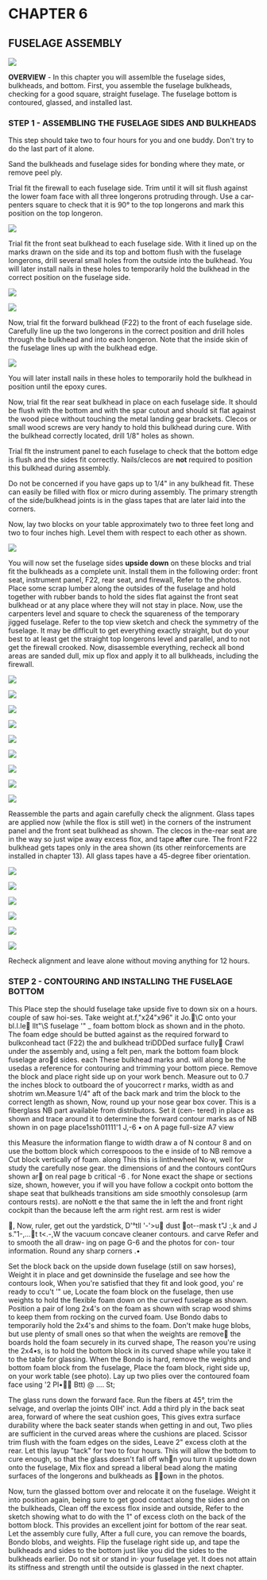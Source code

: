 # CHAPTER 6 

## FUSELAGE ASSEMBLY

![](../images/06/06_00.png)

**OVERVIEW** - In this chapter you will assemlble the fuselage sides, bulkheads, and bottom. First, you assemble the fuselage bulkheads, checking for a good square, straight fuselage. The fuselage bottom is contour­ed, glassed, and installed last. 

### STEP 1 - ASSEMBLING THE FUSELAGE SIDES AND BULKHEADS 

This step should take two to four hours for you and one buddy. Don't try to do the last part of it alone.

Sand the bulkheads and fuselage sides for bonding where they mate, or remove peel ply.

Trial fit the firewall to each fuse­lage side. Trim until it will sit flush against the lower foam face with all three longerons protruding through. Use a car­penters square to check that it is 90° to the top longerons and mark this posi­tion on the top longeron.

![](../images/06/06_37.png)

Trial fit the front seat bulkhead to each fuselage side. With it lined up on the marks drawn on the side and its top and bottom flush with the fuselage longer­ons, drill several small holes from the out­side into the bulkhead. You will later 
install nails in these holes to temporari­ly hold the bulkhead in the correct posi­tion on the fuselage side. 

![](../images/06/06_01.png)

![](../images/06/06_02.png)

Now, trial fit the forward bulkhead (F22) to the front of each fuselage side. Carefully line up the two longerons in the correct position and drill holes through the bulkhead and into each longeron. Note that the inside skin of the fuselage lines up with the bulkhead edge.

![](../images/06/06_03.png)

You will later install nails in these holes to temporarily hold the bulkhead in posi­tion until the epoxy cures.

Now, trial fit the rear seat bulkhead in place on each fuselage side. It should be flush with the bottom and with the spar cutout and should sit flat against the wood piece without touching the metal landing gear brackets. Clecos or small wood screws are very handy to hold this bulk­head during cure. With the bulkhead cor­rectly located, drill 1/8" holes as shown.

Trial flt the instrument panel to each fuselage to check that the bottom edge is flush and the sides fit correctly. Nails/clecos are **not** required to position this bulkhead during assembly.

Do not be concerned if you have gaps up to 1/4" in any bulkhead fit. These can easily be filled with flox or micro during assembly. The primary strength of the side/bulkhead joints is in the glass tapes that are later laid into the corners.

Now, lay two blocks on your table approximately two to three feet long and two to four inches high. Level them with respect to each other as shown. 

![](../images/06/06_04.png)

You will now set the fuselage sides **upside down** on these blocks and trial fit the bulkheads as a complete unit. Install them in the following order: front seat, instrument panel, F22, rear seat, and fire­wall, Refer to the photos. Place some scrap lumber along the outsides of the fuselage and hold together with rubber bands to hold the sides flat against the front seat bulkhead or at any place where they will not stay in place. Now, use the carpenters level and square to check the squareness of the temporary jigged fuse­lage. Refer to the top view sketch and check the symmetry of the fuselage. It may be difficult to get everything exact­ly straight, but do your best to at least get the straight top longerons level and parallel, and to not get the firewall crooked. Now, disassemble everything, recheck all bond areas are sanded dull, mix up flox and apply it to all bulkheads, including the firewall.

![](../images/06/06_05.png)

![](../images/06/06_08.png)

![](../images/06/06_06.png)

![](../images/06/06_07.png)

![](../images/06/06_09.png)

![](../images/06/06_10.png)

![](../images/06/06_11.png)

![](../images/06/06_12.png)

![](../images/06/06_13.png)

Reassemble the parts and again carefully check the alignment. Glass tapes are ap­plied now (while the flox is still wet) in the corners of the instrument panel and the front seat bulkhead as shown. The clecos in the-rear seat are in the way so just wipe away excess flox, and tape **after** cure. The front F22 bulkhead gets tapes only in the area shown (its other reinforce­ments are installed in chapter 13). All glass tapes have a 45-degree fiber orien­tation.

![](../images/06/06_14.png)

![](../images/06/06_15.png)

![](../images/06/06_16.png)

![](../images/06/06_17.png)

![](../images/06/06_18.png)

![](../images/06/06_19.png)

Recheck alignment and leave alone without moving anything for 12 hours. 

### STEP 2 - CONTOURING AND INSTALLING THE FUSELAGE BOTTOM

This Place step the should fuselage take upside five to down six on a hours. couple of saw hoi-ses. Take weight at.f,"x24"x96" it Jo.􀀈\C onto  your bl.I.le􀀌  llt"\S fuselage '" _ foam bottom block as shown and in the photo. The foam edge should be butted against as the required forward to bulkconhead tact (F22) the and bulkhead triDDDed surface fully􀀪 Crawl under the assembly and, using a felt pen, mark the bottom foam block fuselage aro􀀳d sides. each These bulkhead marks and. will along be the usedas a reference for contouring and trimming your bottom piece. Remove the block and place right side up on your work bench. Measure out to 0.7 the inches block to outboard the of youcorrect r marks, width as and shotrim wn.Measure 1/4" aft of the back mark and trim the block to the correct length as shown, Now, round up your nose gear box cover. This is a fiberglass NB part available from distributors. Set it (cen- tered) in place as shown and trace around it to determine the forward contour marks as of NB shown in on page place1ssh01111'1 J,-6 • on A page full-size A7 view

this Measure the information flange to width draw a of N contour 8 and on use the bottom  block which correspooos to the  e inside of to NB remove a Cut block vertically of foam. along This this is linthewheel No·w, well for study the carefully nose gear. the dimensions of and the contours contQurs shown ar􀂂 on real page b critical -6 . for None exact the shape or sections size, shown, however, you if will you have follow a cockpit onto bottom the shape seat that bulkheads transitions am side smoothly consolesup (arm contours rests). are noNott e the that same the in left the and front right  cock­pit than the because left the arm right rest. arm rest is wider

􀂌, Now, ruler, get out the yardstick, D'°tll '-'>u􀂿 dust 􀃀ot--mask t"J \:,k and J s."1-,...􀂇t t<.-,W the vacuum concave cleaner contours. and carve Refer and to smooth the all draw- ing on page G-6 and the photos for con- tour information. Round any sharp corners .• 

Set the block back on the upside down fuselage (still on saw horses), Weight it in place and get downinside the fuse­lage and see how the contours look, When you're satisfied that they fit and look good, you' re ready to ccu\'t '" ue, Locate the foam block on the fuselage, then use weights to hold the flexible foam down on the curved fuselage as shown. Position a pair of long 2x4's on the foam as shown with scrap wood shims to keep them from rocking on the curved foam. Use Bondo dabs to temporarily hold the 2x4's and shims to the foam. Don't make huge blobs, but use plenty of small ones so that when the weights are remove􀁃 the boards hold the foam securely in its curved shape, The reason you're using the 2x4•s, is to hold the bottom block in its curved shape while you take it to the table for glassing. When the Bondo is hard, remove the weights and bottom foam block from the fuselage, Place the foam block, right side up, on your work table (see photo). Lay up two plies over the contoured foam face using '2 Pl•􀁌􀁍 Btt) @ .... St; 

The glass runs down the forward face. Run the fibers at 45°, trim the selvage, and overlap the joints OIH' inct\. Add a third ply in the back seat area, forward of where the seat cushion goes, This gives extra surface durability where the back seater stands when getting in and out, Two plies are sufficient in the curved areas where the cushions are placed. Scissor trim flush with the foam edges on the sides, Leave 2" excess cloth at the rear. Let this layup "tack" for two to four hours. This will allow the bottom to cure enough, so that the glass doesn't fall off wh􀀎n you turn it upside down onto the fuselage, Mix flox and spread a liberal bead along the mating surfaces of the longerons and bulkheads as 􀁠􀁡own in the photos. 

Now, turn the glassed bottom over and relocate it on the fuselage. Weight it into position again, being sure to get good contact along the sides and on the bulkheads, Clean off the excess flox inside and outside, Refer to the sketch showing what to do with the 1" of excess cloth on the back of the bottom block. This provides an excellent joint for bot­tom of the rear seat. Let the assembly cure fully, After a full cure, you can remove the boards, Bondo blobs, and weights. Flip the fuselage right side up, and tape the bulkheads and sides to the bottom just like you did the sides to the bulkheads earlier. Do not sit or stand in· your fuselage yet. It does not attain its stiff­ness and strength until the outside is glassed in the next chapter. 
